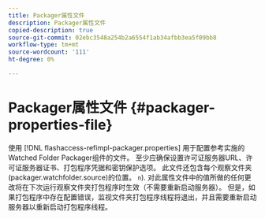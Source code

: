 ```yaml
---
title: Packager属性文件
description: Packager属性文件
copied-description: true
source-git-commit: 02ebc3548a254b2a6554f1ab34afbb3ea5f09bb8
workflow-type: tm+mt
source-wordcount: '111'
ht-degree: 0%

---
```


# Packager属性文件 {#packager-properties-file}

使用 [!DNL flashaccess-refimpl-packager.properties] 用于配置参考实施的Watched Folder Packager组件的文件。 至少应确保设置许可证服务器URL、许可证服务器证书、打包程序凭据和密钥保护选项。 此文件还包含每个观察文件夹(packager.watchfolder.source)的位置。 `n`). 对此属性文件中的值所做的任何更改将在下次运行观察文件夹打包程序时生效（不需要重新启动服务器）。 但是，如果打包程序中存在配置错误，监视文件夹打包程序线程将退出，并且需要重新启动服务器以重新启动打包程序线程。
